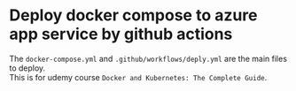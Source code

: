 # Deploy docker compose to azure app service by github actions
The `docker-compose.yml` and `.github/workflows/deply.yml` are the main files to deploy.  
This is for udemy course `Docker and Kubernetes: The Complete Guide`.